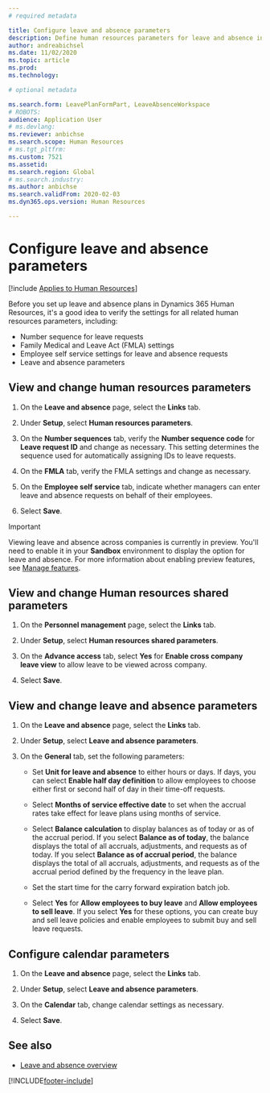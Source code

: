 ```yaml
---
# required metadata

title: Configure leave and absence parameters
description: Define human resources parameters for leave and absence in Dynamics 365 Human Resources.
author: andreabichsel
ms.date: 11/02/2020
ms.topic: article
ms.prod: 
ms.technology: 

# optional metadata

ms.search.form: LeavePlanFormPart, LeaveAbsenceWorkspace
# ROBOTS: 
audience: Application User
# ms.devlang: 
ms.reviewer: anbichse
ms.search.scope: Human Resources
# ms.tgt_pltfrm: 
ms.custom: 7521
ms.assetid: 
ms.search.region: Global
# ms.search.industry: 
ms.author: anbichse
ms.search.validFrom: 2020-02-03
ms.dyn365.ops.version: Human Resources

---
```


# Configure leave and absence parameters

[!include [Applies to Human Resources](../includes/applies-to-hr.md)]

Before you set up leave and absence plans in Dynamics 365 Human Resources, it's a good idea to verify the settings for all related human resources parameters, including:

- Number sequence for leave requests
- Family Medical and Leave Act (FMLA) settings
- Employee self service settings for leave and absence requests
- Leave and absence parameters

## View and change human resources parameters

1. On the **Leave and absence** page, select the **Links** tab.

2. Under **Setup**, select **Human resources parameters**.

3. On the **Number sequences** tab, verify the **Number sequence code** for **Leave request ID** and change as necessary. This setting determines the sequence used for automatically assigning IDs to leave requests.

4. On the **FMLA** tab, verify the FMLA settings and change as necessary.

5. On the **Employee self service** tab, indicate whether managers can enter leave and absence requests on behalf of their employees.

7. Select **Save**.

>[!IMPORTANT]
>Viewing leave and absence across companies is currently in preview. You'll need to enable it in your **Sandbox** environment to display the option for leave and absence. For more information about enabling preview features, see [Manage features](hr-admin-manage-features.md).

## View and change Human resources shared parameters

1. On the **Personnel management** page, select the **Links** tab.

2. Under **Setup**, select **Human resources shared parameters**.

3. On the **Advance access** tab, select **Yes** for **Enable cross company leave view** to allow leave to be viewed across company.

4. Select **Save**.

## View and change leave and absence parameters

1. On the **Leave and absence** page, select the **Links** tab.

2. Under **Setup**, select **Leave and absence parameters**.

3. On the **General** tab, set the following parameters:
 
    - Set **Unit for leave and absence** to either hours or days. If days, you can select **Enable half day definition** to allow employees to choose either first or second half of day in their time-off requests. 

    - Select **Months of service effective date** to set when the accrual rates take effect for leave plans using months of service.

    - Select **Balance calculation** to display balances as of today or as of the accrual period. If you select **Balance as of today**, the balance displays the total of all accruals, adjustments, and requests as of today. If you select **Balance as of accrual period**, the balance displays the total of all accruals, adjustments, and requests as of the accrual period defined by the frequency in the leave plan. 

    - Set the start time for the carry forward expiration batch job.  
    
    - Select **Yes** for **Allow employees to buy leave** and **Allow employees to sell leave**. If you select **Yes** for these options, you can create buy and sell leave policies and enable employees to submit buy and sell leave requests.

## Configure calendar parameters

1. On the **Leave and absence** page, select the **Links** tab.

2. Under **Setup**, select **Leave and absence parameters**.

3. On the **Calendar** tab, change calendar settings as necessary.

4. Select **Save**.

## See also

- [Leave and absence overview](hr-leave-and-absence-overview.md)


[!INCLUDE[footer-include](../includes/footer-banner.md)]